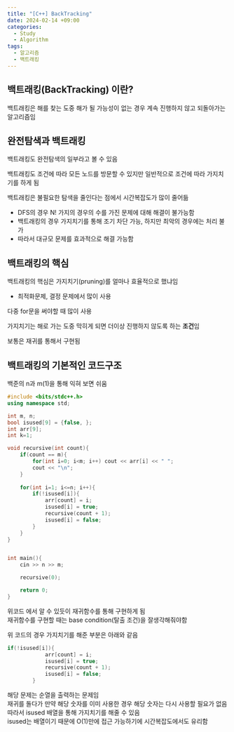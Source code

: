 ```yaml
---
title: "[C++] BackTracking"
date: 2024-02-14 +09:00
categories:
  - Study
  - Algorithm
tags:
  - 알고리즘
  - 백트래킹
---
```

## 백트래킹(BackTracking) 이란?

백트래킹은 해를 찾는 도중 해가 될 가능성이 없는 경우 계속 진행하지 않고 되돌아가는 알고리즘임

## 완전탐색과 백트래킹

백트래킹도 완전탐색의 일부라고 볼 수 있음

백트래킹도 조건에 따라 모든 노드를 방문할 수 있지만 일반적으로 조건에 따라 가지치기를 하게 됨

백트래킹은 불필요한 탐색을 줄인다는 점에서 시간복잡도가 많이 줄어듦
- DFS의 경우 N! 가지의 경우의 수를 가진 문제에 대해 해결이 불가능함
- 백트래킹의 경우 가지치기를 통해 조기 차단 가능, 하지만 최악의 경우에는 처리 불가
- 따라서 대규모 문제를 효과적으로 해결 가능함

## 백트래킹의 핵심

백트래킹의 핵심은 가지치기(pruning)를 얼마나 효율적으로 했냐임
- 최적화문제, 결정 문제에서 많이 사용

다중 for문을 써야할 때 많이 사용

가지치기는 해로 가는 도중 막히게 되면 더이상 진행하지 않도록 하는 <b>조건</b>임

보통은 재귀를 통해서 구현됨

## 백트래킹의 기본적인 코드구조

백준의 n과 m(1)을 통해 익혀 보면 쉬움

```cpp
#include <bits/stdc++.h>
using namespace std;

int m, n;
bool isused[9] = {false, };
int arr[9];
int k=1;

void recursive(int count){
    if(count == m){
        for(int i=0; i<m; i++) cout << arr[i] << " ";
        cout << "\n";
    }
    
    for(int i=1; i<=n; i++){
        if(!isused[i]){
            arr[count] = i;
            isused[i] = true;
            recursive(count + 1);
            isused[i] = false;
        }
    }
}


int main(){
    cin >> n >> m;

    recursive(0);

    return 0;
}
```

위코드 에서 알 수 있듯이 재귀함수를 통해 구현하게 됨    
재귀함수를 구현할 때는 base condition(탈출 조건)을 잘생각해줘야함

위 코드의 경우 가지치기를 해준 부분은 아래와 같음
```cpp
if(!isused[i]){
            arr[count] = i;
            isused[i] = true;
            recursive(count + 1);
            isused[i] = false;
        }
```

해당 문제는 순열을 출력하는 문제임    
재귀를 돌다가 만약 해당 숫자를 이미 사용한 경우 해당 숫자는 다시 사용할 필요가 없음   
따라서 isused 배열을 통해 가지치기를 해줄 수 있음    
isused는 배열이기 때문에 O(1)만에 접근 가능하기에 시간복잡도에서도 유리함
